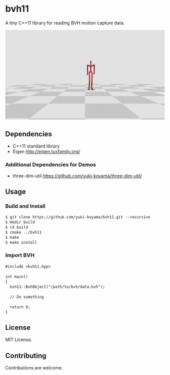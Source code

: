 # bvh11

A tiny C++11 library for reading BVH motion capture data.

![](./docs/sample.gif)

## Dependencies

- C++11 standard library
- Eigen <http://eigen.tuxfamily.org/>

### Additional Dependencies for Demos

- three-dim-util <https://github.com/yuki-koyama/three-dim-util/>

## Usage

### Build and Install

```
$ git clone https://github.com/yuki-koyama/bvh11.git --recursive
$ mkdir build
$ cd build
$ cmake ../bvh11
$ make
$ make install
```

### Import BVH

```
#include <bvh11.hpp>

int main()
{
  bvh11::BvhObject("/path/to/bvh/data.bvh");
  
  // Do something
  
  return 0;
}
```

## License

MIT License.

## Contributing

Contributions are welcome.

